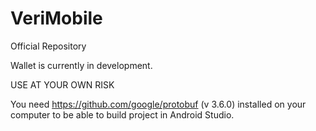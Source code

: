 # VeriMobile
Official Repository

Wallet is currently in development.

USE AT YOUR OWN RISK

You need https://github.com/google/protobuf (v 3.6.0) installed on your computer to be able to build project in Android Studio.
